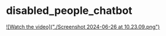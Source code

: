# disabled_people_chatbot


[![Watch the video]("./Screenshot 2024-06-26 at 10.23.09.png")](https://www.youtube.com/watch?v=SPOWk2eRYrw)
